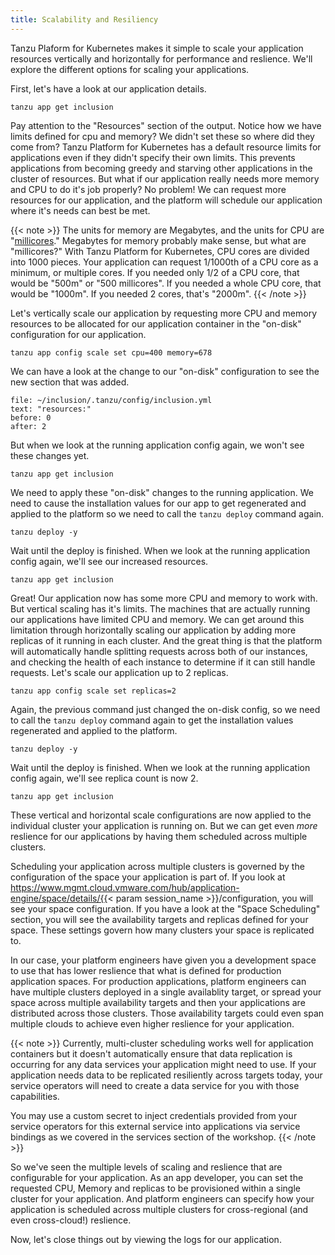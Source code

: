 ```yaml
---
title: Scalability and Resiliency
---
```

Tanzu Plaform for Kubernetes makes it simple to scale your application resources vertically and horizontally for performance and reslience.  We'll explore the different options for scaling your applications.

First, let's have a look at our application details.
```execute
tanzu app get inclusion
```

Pay attention to the "Resources" section of the output.  Notice how we have limits defined for cpu and memory?  We didn't set these so where did they come from?  Tanzu Platform for Kubernetes has a default resource limits for applications even if they didn't specify their own limits.  This prevents applications from becoming greedy and starving other applications in the cluster of resources.  But what if our application really needs more memory and CPU to do it's job properly?  No problem!  We can request more resources for our application, and the platform will schedule our application where it's needs can best be met.

{{< note >}}
The units for memory are Megabytes, and the units for CPU are "[millicores](https://kubernetes.io/docs/concepts/configuration/manage-resources-containers/#meaning-of-cpu)."  Megabytes for memory probably make sense, but what are "millicores?"  With Tanzu Platform for Kubernetes, CPU cores are divided into 1000 pieces.  Your application can request 1/1000th of a CPU core as a minimum, or multiple cores.  If you needed only 1/2 of a CPU core, that would be "500m" or "500 millicores".  If you needed a whole CPU core, that would be "1000m".  If you needed 2 cores, that's "2000m".
{{< /note >}}


Let's vertically scale our application by requesting more CPU and memory resources to be allocated for our application container in the "on-disk" configuration for our application.
```execute
tanzu app config scale set cpu=400 memory=678
```

We can have a look at the change to our "on-disk" configuration to see the new section that was added.
```editor:select-matching-text
file: ~/inclusion/.tanzu/config/inclusion.yml
text: "resources:"
before: 0
after: 2
```

But when we look at the running application config again, we won't see these changes yet.
```execute
tanzu app get inclusion
```

We need to apply these "on-disk" changes to the running application.  We need to cause the installation values for our app to get regenerated and applied to the platform so we need to call the `tanzu deploy` command again.
```execute
tanzu deploy -y
```

Wait until the deploy is finished.  When we look at the running application config again, we'll see our increased resources.
```execute
tanzu app get inclusion
```

Great!  Our application now has some more CPU and memory to work with.  But vertical scaling has it's limits.  The machines that are actually running our applications have limited CPU and memory.  We can get around this limitation through horizontally scaling our application by adding more replicas of it running in each cluster.  And the great thing is that the platform will automatically handle splitting requests across both of our instances, and checking the health of each instance to determine if it can still handle requests.  Let's scale our application up to 2 replicas.
```execute
tanzu app config scale set replicas=2
```

Again, the previous command just changed the on-disk config, so we need to call the `tanzu deploy` command again to get the installation values regenerated and applied to the platform.
```execute
tanzu deploy -y
```

Wait until the deploy is finished.  When we look at the running application config again, we'll see replica count is now 2.
```execute
tanzu app get inclusion
```

These vertical and horizontal scale configurations are now applied to the individual cluster your application is running on.  But we can get even _more_ reslience for our applications by having them scheduled across multiple clusters.  

Scheduling your application across multiple clusters is governed by the configuration of the space your application is part of.  If you look at https://www.mgmt.cloud.vmware.com/hub/application-engine/space/details/{{< param  session_name >}}/configuration, you will see your space configuration.  If you have a look at the "Space Scheduling" section, you will see the availability targets and replicas defined for your space.  These settings govern how many clusters your space is replicated to.

In our case, your platform engineers have given you a development space to use that has lower reslience that what is defined for production application spaces.  For production applications, platform engineers can have multiple clusters deployed in a single availablity target, or spread your space across multiple availability targets and then your applications are distributed across those clusters.  Those availability targets could even span multiple clouds to achieve even higher reslience for your application.

{{< note >}}
Currently, multi-cluster scheduling works well for application containers but it doesn't automatically ensure that data replication is occurring for any data services your application might need to use.  If your application needs data to be replicated resiliently across targets today, your service operators will need to create a data service for you with those capabilities.

You may use a custom secret to inject credentials provided from your service operators for this external service into applications via service bindings as we covered in the services section of the workshop.
{{< /note >}}

So we've seen the multiple levels of scaling and reslience that are configurable for your application.  As an app developer, you can set the requested CPU, Memory and replicas to be provisioned within a single cluster for your application.  And platform engineers can specify how your application is scheduled across multiple clusters for cross-regional (and even cross-cloud!) reslience.

Now, let's close things out by viewing the logs for our application.